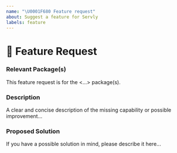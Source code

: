 ```yaml
---
name: "\U0001F680 Feature request"
about: Suggest a feature for Servly
labels: feature
---
```


# 🚀 Feature Request

### Relevant Package(s)
<!-- If you can, can you pin-point one or more of the packages that are relevant for this feature request? -->
<!-- ✍️ edit: --> This feature request is for the <...> package(s).

### Description
<!-- ✍️ edit: --> A clear and concise description of the missing capability or possible improvement...

### Proposed Solution
<!-- ✍️ edit: --> If you have a possible solution in mind, please describe it here...
